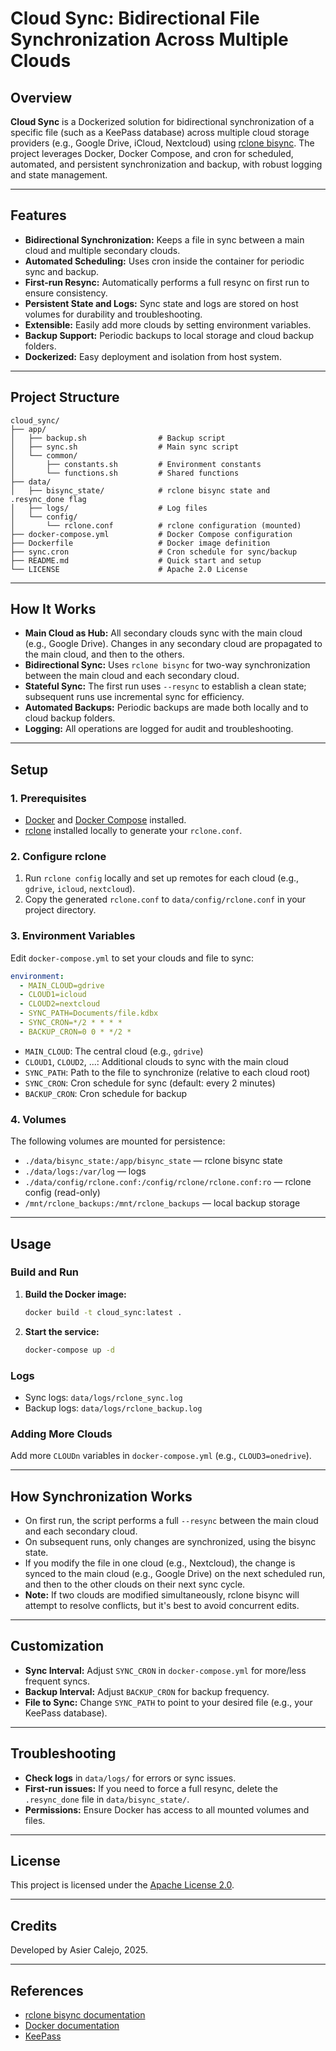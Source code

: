 # Cloud Sync: Bidirectional File Synchronization Across Multiple Clouds

## Overview

**Cloud Sync** is a Dockerized solution for bidirectional synchronization of a specific file (such as a KeePass database) across multiple cloud storage providers (e.g., Google Drive, iCloud, Nextcloud) using [rclone bisync](https://rclone.org/bisync/). The project leverages Docker, Docker Compose, and cron for scheduled, automated, and persistent synchronization and backup, with robust logging and state management.

---

## Features

- **Bidirectional Synchronization:** Keeps a file in sync between a main cloud and multiple secondary clouds.
- **Automated Scheduling:** Uses cron inside the container for periodic sync and backup.
- **First-run Resync:** Automatically performs a full resync on first run to ensure consistency.
- **Persistent State and Logs:** Sync state and logs are stored on host volumes for durability and troubleshooting.
- **Extensible:** Easily add more clouds by setting environment variables.
- **Backup Support:** Periodic backups to local storage and cloud backup folders.
- **Dockerized:** Easy deployment and isolation from host system.

---

## Project Structure

```
cloud_sync/
├── app/
│   ├── backup.sh                # Backup script
│   ├── sync.sh                  # Main sync script
│   └── common/
│       ├── constants.sh         # Environment constants
│       └── functions.sh         # Shared functions
├── data/
│   ├── bisync_state/            # rclone bisync state and .resync_done flag
│   ├── logs/                    # Log files
│   └── config/
│       └── rclone.conf          # rclone configuration (mounted)
├── docker-compose.yml           # Docker Compose configuration
├── Dockerfile                   # Docker image definition
├── sync.cron                    # Cron schedule for sync/backup
├── README.md                    # Quick start and setup
└── LICENSE                      # Apache 2.0 License
```

---

## How It Works

- **Main Cloud as Hub:** All secondary clouds sync with the main cloud (e.g., Google Drive). Changes in any secondary cloud are propagated to the main cloud, and then to the others.
- **Bidirectional Sync:** Uses `rclone bisync` for two-way synchronization between the main cloud and each secondary cloud.
- **Stateful Sync:** The first run uses `--resync` to establish a clean state; subsequent runs use incremental sync for efficiency.
- **Automated Backups:** Periodic backups are made both locally and to cloud backup folders.
- **Logging:** All operations are logged for audit and troubleshooting.

---

## Setup

### 1. Prerequisites

- [Docker](https://docs.docker.com/get-docker/) and [Docker Compose](https://docs.docker.com/compose/install/) installed.
- [rclone](https://rclone.org/install/) installed locally to generate your `rclone.conf`.

### 2. Configure rclone

1. Run `rclone config` locally and set up remotes for each cloud (e.g., `gdrive`, `icloud`, `nextcloud`).
2. Copy the generated `rclone.conf` to `data/config/rclone.conf` in your project directory.

### 3. Environment Variables

Edit `docker-compose.yml` to set your clouds and file to sync:
```yaml
environment:
  - MAIN_CLOUD=gdrive
  - CLOUD1=icloud
  - CLOUD2=nextcloud
  - SYNC_PATH=Documents/file.kdbx
  - SYNC_CRON=*/2 * * * *
  - BACKUP_CRON=0 0 * */2 *
```
- `MAIN_CLOUD`: The central cloud (e.g., `gdrive`)
- `CLOUD1`, `CLOUD2`, ...: Additional clouds to sync with the main cloud
- `SYNC_PATH`: Path to the file to synchronize (relative to each cloud root)
- `SYNC_CRON`: Cron schedule for sync (default: every 2 minutes)
- `BACKUP_CRON`: Cron schedule for backup

### 4. Volumes

The following volumes are mounted for persistence:
- `./data/bisync_state:/app/bisync_state` — rclone bisync state
- `./data/logs:/var/log` — logs
- `./data/config/rclone.conf:/config/rclone/rclone.conf:ro` — rclone config (read-only)
- `/mnt/rclone_backups:/mnt/rclone_backups` — local backup storage

---

## Usage

### Build and Run

1. **Build the Docker image:**
   ```bash
   docker build -t cloud_sync:latest .
   ```
2. **Start the service:**
   ```bash
   docker-compose up -d
   ```

### Logs

- Sync logs: `data/logs/rclone_sync.log`
- Backup logs: `data/logs/rclone_backup.log`

### Adding More Clouds

Add more `CLOUDn` variables in `docker-compose.yml` (e.g., `CLOUD3=onedrive`).

---

## How Synchronization Works

- On first run, the script performs a full `--resync` between the main cloud and each secondary cloud.
- On subsequent runs, only changes are synchronized, using the bisync state.
- If you modify the file in one cloud (e.g., Nextcloud), the change is synced to the main cloud (e.g., Google Drive) on the next scheduled run, and then to the other clouds on their next sync cycle.
- **Note:** If two clouds are modified simultaneously, rclone bisync will attempt to resolve conflicts, but it's best to avoid concurrent edits.

---

## Customization

- **Sync Interval:** Adjust `SYNC_CRON` in `docker-compose.yml` for more/less frequent syncs.
- **Backup Interval:** Adjust `BACKUP_CRON` for backup frequency.
- **File to Sync:** Change `SYNC_PATH` to point to your desired file (e.g., your KeePass database).

---

## Troubleshooting

- **Check logs** in `data/logs/` for errors or sync issues.
- **First-run issues:** If you need to force a full resync, delete the `.resync_done` file in `data/bisync_state/`.
- **Permissions:** Ensure Docker has access to all mounted volumes and files.

---

## License

This project is licensed under the [Apache License 2.0](LICENSE).

---

## Credits

Developed by Asier Calejo, 2025.

---

## References

- [rclone bisync documentation](https://rclone.org/bisync/)
- [Docker documentation](https://docs.docker.com/)
- [KeePass](https://keepass.info/)